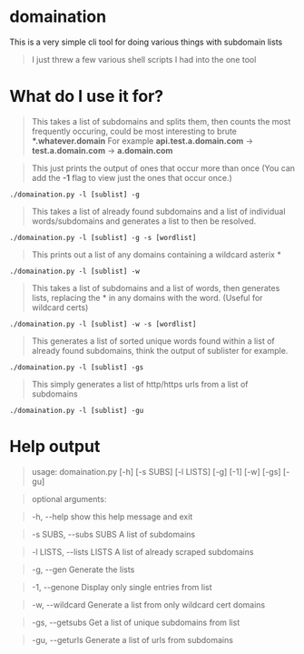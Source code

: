 # domaination
This is a very simple cli tool for doing various things with subdomain lists
>I just threw a few various shell scripts I had into the one tool

# What do I use it for?

> This takes a list of subdomains and splits them, then counts the most
> frequently occuring, could be most interesting to brute **\*.whatever.domain**
> For example **api.test.a.domain.com** -> **test.a.domain.com** -> **a.domain.com**

> This just prints the output of ones that occur more than once
> (You can add the **-1** flag to view just the ones that occur once.)

`./domaination.py -l [sublist] -g`

> This takes a list of already found subdomains and a list of
> individual words/subdomains and generates a list to then be resolved.

`./domaination.py -l [sublist] -g -s [wordlist]`

> This prints out a list of any domains containing a wildcard asterix \*

`./domaination.py -l [sublist] -w`

> This takes a list of subdomains and a list of words, then generates lists,
> replacing the \* in any domains with the word. (Useful for wildcard certs)

`./domaination.py -l [sublist] -w -s [wordlist]`

> This generates a list of sorted unique words found within a list of 
> already found subdomains, think the output of sublister for example.

`./domaination.py -l [sublist] -gs`

> This simply generates a list of http/https urls from a list of subdomains

`./domaination.py -l [sublist] -gu`


# Help output

> usage: domaination.py [-h] [-s SUBS] [-l LISTS] [-g] [-1] [-w] [-gs] [-gu]

> optional arguments:

>  -h, --help            show this help message and exit

>  -s SUBS, --subs SUBS  A list of subdomains

>  -l LISTS, --lists LISTS A list of already scraped subdomains

>  -g, --gen             Generate the lists

>  -1, --genone          Display only single entries from list

>  -w, --wildcard        Generate a list from only wildcard cert domains

>  -gs, --getsubs        Get a list of unique subdomains from list

>  -gu, --geturls        Generate a list of urls from subdomains


